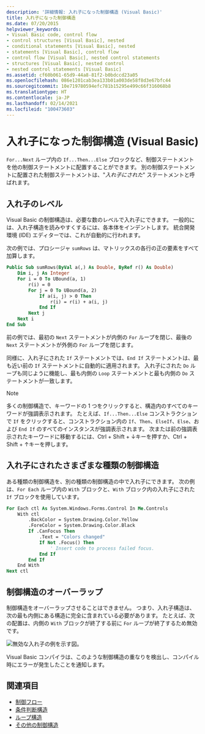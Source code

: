 ```yaml
---
description: '詳細情報: 入れ子になった制御構造 (Visual Basic)'
title: 入れ子になった制御構造
ms.date: 07/20/2015
helpviewer_keywords:
- Visual Basic code, control flow
- control structures [Visual Basic], nested
- conditional statements [Visual Basic], nested
- statements [Visual Basic], control flow
- control flow [Visual Basic], nested control statements
- structures [Visual Basic], nested control
- nested control statements [Visual Basic]
ms.assetid: cf60b061-65d9-44a8-81f2-b0bdccd23a05
ms.openlocfilehash: 086e1201cab3ea133b01a003de58f8d3e67bfc44
ms.sourcegitcommit: 10e719780594efc781b15295e499c66f316068b8
ms.translationtype: HT
ms.contentlocale: ja-JP
ms.lasthandoff: 02/14/2021
ms.locfileid: "100473603"
---
```

# <a name="nested-control-structures-visual-basic"></a>入れ子になった制御構造 (Visual Basic)

`For...Next` ループ内の `If...Then...Else` ブロックなど、制御ステートメントを他の制御ステートメントに配置することができます。 別の制御ステートメントに配置された制御ステートメントは、"*入れ子にされた*" ステートメントと呼ばれます。  
  
## <a name="nesting-levels"></a>入れ子のレベル  

 Visual Basic の制御構造は、必要な数のレベルで入れ子にできます。 一般的には、入れ子構造を読みやすくするには、各本体をインデントします。 統合開発環境 (IDE) エディターでは、これが自動的に行われます。  
  
 次の例では、プロシージャ `sumRows` は、マトリックスの各行の正の要素をすべて加算します。  
  
```vb
Public Sub sumRows(ByVal a(,) As Double, ByRef r() As Double)  
    Dim i, j As Integer  
    For i = 0 To UBound(a, 1)  
        r(i) = 0  
        For j = 0 To UBound(a, 2)  
            If a(i, j) > 0 Then  
                r(i) = r(i) + a(i, j)  
            End If  
        Next j  
    Next i  
End Sub  
```  
  
 前の例では、最初の `Next` ステートメントが内側の `For` ループを閉じ、最後の `Next` ステートメントが外側の `For` ループを閉じます。  
  
 同様に、入れ子にされた `If` ステートメントでは、`End If` ステートメントは、最も近い前の `If` ステートメントに自動的に適用されます。 入れ子にされた `Do` ループも同じように機能し、最も内側の `Loop` ステートメントと最も内側の `Do` ステートメントが一致します。  
  
> [!NOTE]
> 多くの制御構造で、キーワードの 1 つをクリックすると、構造内のすべてのキーワードが強調表示されます。 たとえば、`If...Then...Else` コンストラクションで `If` をクリックすると、コンストラクション内の `If`、`Then`、`ElseIf`、`Else`、および `End If` のすべてのインスタンスが強調表示されます。 次または前の強調表示されたキーワードに移動するには、Ctrl + Shift + ↓キーを押すか、Ctrl + Shift + ↑キーを押します。  
  
## <a name="nesting-different-kinds-of-control-structures"></a>入れ子にされたさまざまな種類の制御構造  

 ある種類の制御構造を、別の種類の制御構造の中で入れ子にできます。 次の例は、`For Each` ループ内の `With` ブロックと、`With` ブロック内の入れ子にされた `If` ブロックを使用しています。  
  
```vb
For Each ctl As System.Windows.Forms.Control In Me.Controls  
    With ctl  
        .BackColor = System.Drawing.Color.Yellow  
        .ForeColor = System.Drawing.Color.Black  
        If .CanFocus Then  
            .Text = "Colors changed"  
            If Not .Focus() Then  
                ' Insert code to process failed focus.  
            End If  
        End If  
    End With  
Next ctl  
```  
  
## <a name="overlapping-control-structures"></a>制御構造のオーバーラップ  

 制御構造をオーバーラップさせることはできません。 つまり、入れ子構造は、次の最も内側にある構造に完全に含まれている必要があります。 たとえば、次の配置は、内側の `With` ブロックが終了する前に `For` ループが終了するため無効です。  
  
 ![無効な入れ子の例を示す図。](./media/nested-control-structures/example-invalid-nesting.gif)
  
 Visual Basic コンパイラは、このような制御構造の重なりを検出し、コンパイル時にエラーが発生したことを通知します。  
  
## <a name="see-also"></a>関連項目

- [制御フロー](index.md)
- [条件判断構造](decision-structures.md)
- [ループ構造](loop-structures.md)
- [その他の制御構造](other-control-structures.md)
